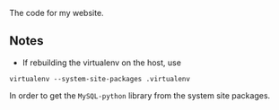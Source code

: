 The code for my website.

Notes
------------
- If rebuilding the virtualenv on the host, use
```
virtualenv --system-site-packages .virtualenv
```
In order to get the `MySQL-python` library from the system site packages.
